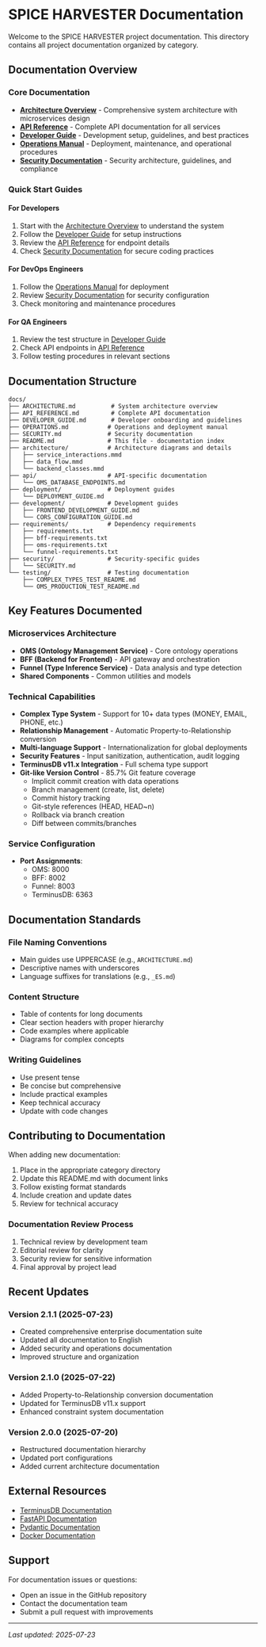 # SPICE HARVESTER Documentation

Welcome to the SPICE HARVESTER project documentation. This directory contains all project documentation organized by category.

## Documentation Overview

### Core Documentation

- **[Architecture Overview](ARCHITECTURE.md)** - Comprehensive system architecture with microservices design
- **[API Reference](API_REFERENCE.md)** - Complete API documentation for all services
- **[Developer Guide](DEVELOPER_GUIDE.md)** - Development setup, guidelines, and best practices
- **[Operations Manual](OPERATIONS.md)** - Deployment, maintenance, and operational procedures
- **[Security Documentation](SECURITY.md)** - Security architecture, guidelines, and compliance

### Quick Start Guides

#### For Developers
1. Start with the [Architecture Overview](ARCHITECTURE.md) to understand the system
2. Follow the [Developer Guide](DEVELOPER_GUIDE.md) for setup instructions
3. Review the [API Reference](API_REFERENCE.md) for endpoint details
4. Check [Security Documentation](SECURITY.md) for secure coding practices

#### For DevOps Engineers
1. Follow the [Operations Manual](OPERATIONS.md) for deployment
2. Review [Security Documentation](SECURITY.md) for security configuration
3. Check monitoring and maintenance procedures

#### For QA Engineers
1. Review the test structure in [Developer Guide](DEVELOPER_GUIDE.md#testing-guidelines)
2. Check API endpoints in [API Reference](API_REFERENCE.md)
3. Follow testing procedures in relevant sections

## Documentation Structure

```
docs/
├── ARCHITECTURE.md          # System architecture overview
├── API_REFERENCE.md         # Complete API documentation
├── DEVELOPER_GUIDE.md       # Developer onboarding and guidelines
├── OPERATIONS.md           # Operations and deployment manual
├── SECURITY.md             # Security documentation
├── README.md               # This file - documentation index
├── architecture/           # Architecture diagrams and details
│   ├── service_interactions.mmd
│   ├── data_flow.mmd
│   └── backend_classes.mmd
├── api/                    # API-specific documentation
│   └── OMS_DATABASE_ENDPOINTS.md
├── deployment/             # Deployment guides
│   └── DEPLOYMENT_GUIDE.md
├── development/            # Development guides
│   ├── FRONTEND_DEVELOPMENT_GUIDE.md
│   └── CORS_CONFIGURATION_GUIDE.md
├── requirements/           # Dependency requirements
│   ├── requirements.txt
│   ├── bff-requirements.txt
│   ├── oms-requirements.txt
│   └── funnel-requirements.txt
├── security/               # Security-specific guides
│   └── SECURITY.md
└── testing/                # Testing documentation
    ├── COMPLEX_TYPES_TEST_README.md
    └── OMS_PRODUCTION_TEST_README.md
```

## Key Features Documented

### Microservices Architecture
- **OMS (Ontology Management Service)** - Core ontology operations
- **BFF (Backend for Frontend)** - API gateway and orchestration
- **Funnel (Type Inference Service)** - Data analysis and type detection
- **Shared Components** - Common utilities and models

### Technical Capabilities
- **Complex Type System** - Support for 10+ data types (MONEY, EMAIL, PHONE, etc.)
- **Relationship Management** - Automatic Property-to-Relationship conversion
- **Multi-language Support** - Internationalization for global deployments
- **Security Features** - Input sanitization, authentication, audit logging
- **TerminusDB v11.x Integration** - Full schema type support
- **Git-like Version Control** - 85.7% Git feature coverage
  - Implicit commit creation with data operations
  - Branch management (create, list, delete)
  - Commit history tracking
  - Git-style references (HEAD, HEAD~n)
  - Rollback via branch creation
  - Diff between commits/branches

### Service Configuration
- **Port Assignments**:
  - OMS: 8000
  - BFF: 8002
  - Funnel: 8003
  - TerminusDB: 6363

## Documentation Standards

### File Naming Conventions
- Main guides use UPPERCASE (e.g., `ARCHITECTURE.md`)
- Descriptive names with underscores
- Language suffixes for translations (e.g., `_ES.md`)

### Content Structure
- Table of contents for long documents
- Clear section headers with proper hierarchy
- Code examples where applicable
- Diagrams for complex concepts

### Writing Guidelines
- Use present tense
- Be concise but comprehensive
- Include practical examples
- Keep technical accuracy
- Update with code changes

## Contributing to Documentation

When adding new documentation:
1. Place in the appropriate category directory
2. Update this README.md with document links
3. Follow existing format standards
4. Include creation and update dates
5. Review for technical accuracy

### Documentation Review Process
1. Technical review by development team
2. Editorial review for clarity
3. Security review for sensitive information
4. Final approval by project lead

## Recent Updates

### Version 2.1.1 (2025-07-23)
- Created comprehensive enterprise documentation suite
- Updated all documentation to English
- Added security and operations documentation
- Improved structure and organization

### Version 2.1.0 (2025-07-22)
- Added Property-to-Relationship conversion documentation
- Updated for TerminusDB v11.x support
- Enhanced constraint system documentation

### Version 2.0.0 (2025-07-20)
- Restructured documentation hierarchy
- Updated port configurations
- Added current architecture documentation

## External Resources

- [TerminusDB Documentation](https://terminusdb.com/docs/)
- [FastAPI Documentation](https://fastapi.tiangolo.com/)
- [Pydantic Documentation](https://pydantic-docs.helpmanual.io/)
- [Docker Documentation](https://docs.docker.com/)

## Support

For documentation issues or questions:
- Open an issue in the GitHub repository
- Contact the documentation team
- Submit a pull request with improvements

---
*Last updated: 2025-07-23*
